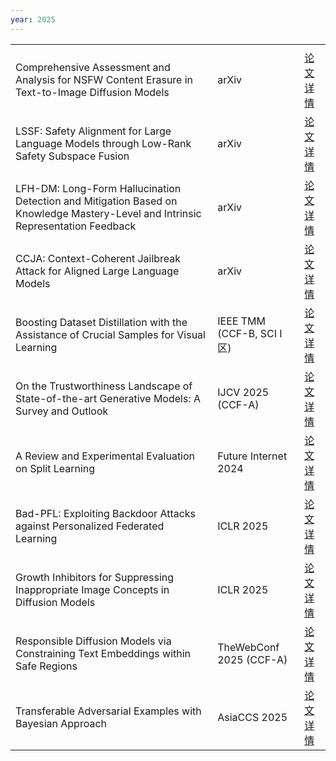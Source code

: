 ```yaml
---
year: 2025
---
```


<table class="publication-table">
  <tbody>
    <tr>
      <td class="col-md-7"></td>
      <td class="col-md-3"></td>
      <td class="col-md-2"></td>
    </tr>
    <tr>
      <td>Comprehensive Assessment and Analysis for NSFW Content Erasure in Text-to-Image Diffusion Models</td>
      <td>arXiv</td>
      <td><a href="#">论文详情</a></td>
    </tr>
    <tr>
      <td>LSSF: Safety Alignment for Large Language Models through Low-Rank Safety Subspace Fusion</td>
      <td>arXiv</td>
      <td><a href="#">论文详情</a></td>
    </tr>
    <tr>
      <td>LFH-DM: Long-Form Hallucination Detection and Mitigation Based on Knowledge Mastery-Level and Intrinsic Representation Feedback</td>
      <td>arXiv</td>
      <td><a href="#">论文详情</a></td>
    </tr>
    <tr>
      <td>CCJA: Context-Coherent Jailbreak Attack for Aligned Large Language Models</td>
      <td>arXiv</td>
      <td><a href="#">论文详情</a></td>
    </tr>
    <tr>
      <td>Boosting Dataset Distillation with the Assistance of Crucial Samples for Visual Learning</td>
      <td>IEEE TMM (CCF-B, SCI I区)</td>
      <td><a href="#">论文详情</a></td>
    </tr>
    <tr>
      <td>On the Trustworthiness Landscape of State-of-the-art Generative Models: A Survey and Outlook</td>
      <td>IJCV 2025 (CCF-A)</td>
      <td><a href="#">论文详情</a></td>
    </tr>
    <tr>
      <td>A Review and Experimental Evaluation on Split Learning</td>
      <td>Future Internet 2024</td>
      <td><a href="#">论文详情</a></td>
    </tr>
    <tr>
      <td>Bad-PFL: Exploiting Backdoor Attacks against Personalized Federated Learning</td>
      <td>ICLR 2025</td>
      <td><a href="#">论文详情</a></td>
    </tr>
    <tr>
      <td>Growth Inhibitors for Suppressing Inappropriate Image Concepts in Diffusion Models</td>
      <td>ICLR 2025</td>
      <td><a href="#">论文详情</a></td>
    </tr>
    <tr>
      <td>Responsible Diffusion Models via Constraining Text Embeddings within Safe Regions</td>
      <td>TheWebConf 2025 (CCF-A)</td>
      <td><a href="#">论文详情</a></td>
    </tr>
    <tr>
      <td>Transferable Adversarial Examples with Bayesian Approach</td>
      <td>AsiaCCS 2025</td>
      <td><a href="#">论文详情</a></td>
    </tr>
  </tbody>
</table>

